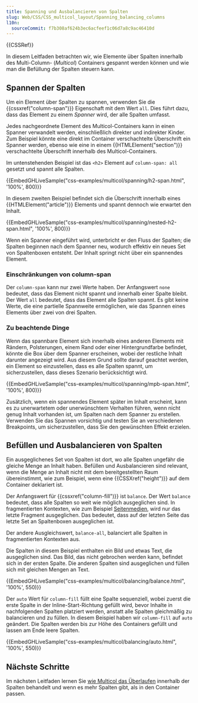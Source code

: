 ```yaml
---
title: Spanning und Ausbalancieren von Spalten
slug: Web/CSS/CSS_multicol_layout/Spanning_balancing_columns
l10n:
  sourceCommit: f7b308af624b3ec6acfeef1c06d7a8c9ac46410d
---
```


{{CSSRef}}

In diesem Leitfaden betrachten wir, wie Elemente über Spalten innerhalb des Multi-Column- (_Multicol_) Containers gespannt werden können und wie man die Befüllung der Spalten steuern kann.

## Spannen der Spalten

Um ein Element über Spalten zu spannen, verwenden Sie die {{cssxref("column-span")}} Eigenschaft mit dem Wert `all`. Dies führt dazu, dass das Element zu einem _Spanner_ wird, der alle Spalten umfasst.

Jedes nachgeordnete Element des Multicol-Containers kann in einen Spanner verwandelt werden, einschließlich direkter und indirekter Kinder. Zum Beispiel könnte eine direkt im Container verschachtelte Überschrift ein Spanner werden, ebenso wie eine in einem {{HTMLElement("section")}} verschachtelte Überschrift innerhalb des Multicol-Containers.

Im untenstehenden Beispiel ist das `<h2>` Element auf `column-span: all` gesetzt und spannt alle Spalten.

{{EmbedGHLiveSample("css-examples/multicol/spanning/h2-span.html", '100%', 800)}}

In diesem zweiten Beispiel befindet sich die Überschrift innerhalb eines {{HTMLElement("article")}} Elements und spannt dennoch wie erwartet den Inhalt.

{{EmbedGHLiveSample("css-examples/multicol/spanning/nested-h2-span.html", '100%', 800)}}

Wenn ein Spanner eingeführt wird, unterbricht er den Fluss der Spalten; die Spalten beginnen nach dem Spanner neu, wodurch effektiv ein neues Set von Spaltenboxen entsteht. Der Inhalt springt nicht über ein spannendes Element.

### Einschränkungen von column-span

Der `column-span` kann nur zwei Werte haben. Der Anfangswert `none` bedeutet, dass das Element nicht spannt und innerhalb einer Spalte bleibt. Der Wert `all` bedeutet, dass das Element alle Spalten spannt. Es gibt keine Werte, die eine partielle Spannweite ermöglichen, wie das Spannen eines Elements über zwei von drei Spalten.

### Zu beachtende Dinge

Wenn das spannbare Element sich innerhalb eines anderen Elements mit Rändern, Polsterungen, einem Rand oder einer Hintergrundfarbe befindet, könnte die Box über dem Spanner erscheinen, wobei der restliche Inhalt darunter angezeigt wird. Aus diesem Grund sollte darauf geachtet werden, ein Element so einzustellen, dass es alle Spalten spannt, um sicherzustellen, dass dieses Szenario berücksichtigt wird.

{{EmbedGHLiveSample("css-examples/multicol/spanning/mpb-span.html", '100%', 800)}}

Zusätzlich, wenn ein spannendes Element später im Inhalt erscheint, kann es zu unerwartetem oder unerwünschtem Verhalten führen, wenn nicht genug Inhalt vorhanden ist, um Spalten nach dem Spanner zu erstellen. Verwenden Sie das Spannen vorsichtig und testen Sie an verschiedenen Breakpoints, um sicherzustellen, dass Sie den gewünschten Effekt erzielen.

## Befüllen und Ausbalancieren von Spalten

Ein ausgeglichenes Set von Spalten ist dort, wo alle Spalten ungefähr die gleiche Menge an Inhalt haben. Befüllen und Ausbalancieren sind relevant, wenn die Menge an Inhalt nicht mit dem bereitgestellten Raum übereinstimmt, wie zum Beispiel, wenn eine {{CSSXref("height")}} auf dem Container deklariert ist.

Der Anfangswert für {{cssxref("column-fill")}} ist `balance`. Der Wert `balance` bedeutet, dass alle Spalten so weit wie möglich ausgeglichen sind. In fragmentierten Kontexten, wie zum Beispiel [Seitenmedien](/de/docs/Web/CSS/CSS_paged_media), wird nur das letzte Fragment ausgeglichen. Das bedeutet, dass auf der letzten Seite das letzte Set an Spaltenboxen ausgeglichen ist.

Der andere Ausgleichswert, `balance-all`, balanciert alle Spalten in fragmentierten Kontexten aus.

Die Spalten in diesem Beispiel enthalten ein Bild und etwas Text, die ausgeglichen sind. Das Bild, das nicht gebrochen werden kann, befindet sich in der ersten Spalte. Die anderen Spalten sind ausgeglichen und füllen sich mit gleichen Mengen an Text.

{{EmbedGHLiveSample("css-examples/multicol/balancing/balance.html", '100%', 550)}}

Der `auto` Wert für `column-fill` füllt eine Spalte sequenziell, wobei zuerst die erste Spalte in der Inline-Start-Richtung gefüllt wird, bevor Inhalte in nachfolgenden Spalten platziert werden, anstatt alle Spalten gleichmäßig zu balancieren und zu füllen. In diesem Beispiel haben wir `column-fill` auf `auto` geändert. Die Spalten werden bis zur Höhe des Containers gefüllt und lassen am Ende leere Spalten.

{{EmbedGHLiveSample("css-examples/multicol/balancing/auto.html", '100%', 550)}}

## Nächste Schritte

Im nächsten Leitfaden lernen Sie [wie Multicol das Überlaufen](/de/docs/Web/CSS/CSS_multicol_layout/Handling_overflow_in_multicol_layout) innerhalb der Spalten behandelt und wenn es mehr Spalten gibt, als in den Container passen.
